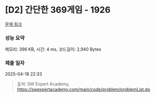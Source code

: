 # [D2] 간단한 369게임 - 1926 

[문제 링크](https://swexpertacademy.com/main/code/problem/problemDetail.do?contestProbId=AV5PTeo6AHUDFAUq) 

### 성능 요약

메모리: 396 KB, 시간: 4 ms, 코드길이: 2,940 Bytes

### 제출 일자

2025-04-18 22:33



> 출처: SW Expert Academy, https://swexpertacademy.com/main/code/problem/problemList.do